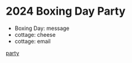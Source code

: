# 2024 Boxing Day Party

* Boxing Day: message
* cottage: cheese
* cottage: email

[party]( ./2024-12-16-boxing-day.md)
